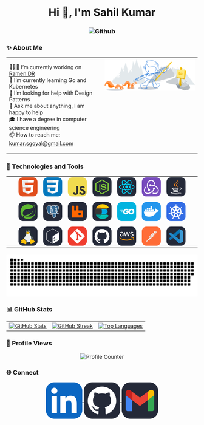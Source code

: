 <h1 align="center">Hi 👋, I'm Sahil Kumar</h1>

<h3 align="center"> 
    <img alt="Github" src="https://readme-typing-svg.herokuapp.com?color=F39C12&size=25&center=true&vCenter=true&lines=Hello!++Nice+to+meet+you+%3AD" />
</h3>

<h3> ✨ About Me </h3>

<table width="100%">
  <tr>
    <td width="50%" valign="top">
      <ul style="list-style-type: none; padding: 0;">
        <li>👨🏽‍💻 I’m currently working on <a href="https://github.com/RamenDR/ramen">Ramen DR</a></li>
        <li>🌱 I’m currently learning Go and Kubernetes</li>
        <li>🤔 I’m looking for help with Design Patterns</li>
        <li>💬 Ask me about anything, I am happy to help</li>
        <li>🎓 I have a degree in computer science engineering</li>
        <li>📫 How to reach me: <a href="mailto:kumar.sgoyal@gmail.com">kumar.sgoyal@gmail.com</a></li>
      </ul>
    </td>
    <td width="50%" valign="top">
      <img width="100%" alt="Github" src="./icons/git-header.svg" />
    </td>
  </tr>
</table>

<h3> 🔧 Technologies and Tools </h3>

<table width="100%">
  <tr>
      <td width="50%" valign="top">
<div style="display: flex; flex-wrap: wrap; gap: 15px; justify-content: center;">
    <img src="./icons/html.svg" alt="HTML" width="50" height="50"/>
    <img src="./icons/css.svg" alt="CSS" width="50" height="50"/>
    <img src="./icons/js.svg" alt="JavaScript" width="50" height="50"/>
    <img src="./icons/nodejs.svg" alt="Nodejs" width="50" height="50"/>
    <img src="./icons/react.svg" alt="React" width="50" height="50"/>
    <img src="./icons/redux.svg" alt="Redux" width="50" height="50"/>
    <img src="./icons/java.svg" alt="JAVA" width="50" height="50"/>
    <img src="./icons/spring.svg" alt="Spring" width="50" height="50"/>
    <img src="./icons/postgres.svg" alt="Postgres" width="50" height="50"/>
    <img src="./icons/rabbitmq.svg" alt="Rabbitmq" width="50" height="50"/>
    <img src="./icons/elasticsearch.svg" alt="Elasticsearch" width="50" height="50"/>
    <img src="./icons/golang.svg" alt="Go" width="50" height="50"/>
    <img src="./icons/docker.svg" alt="Docker" width="50" height="50"/>
    <img src="./icons/kubernetes.svg" alt="Kubernetes" width="50" height="50"/>
    <img src="./icons/linux.svg" alt="Linux" width="50" height="50"/>
    <img src="./icons/bash.svg" alt="Bash" width="50" height="50"/>
    <img src="./icons/git.svg" alt="Git" width="50" height="50"/>
    <img src="./icons/github.svg" alt="Github" width="50" height="50"/>
    <img src="./icons/aws.svg" alt="AWS" width="50" height="50"/>
    <img src="./icons/postman.svg" alt="Postman" width="50" height="50"/>
    <img src="./icons/vscode.svg" alt="VSCode" width="50" height="50"/>
</div>
      </td>
  </tr>
</table>


<div style="display: flex; justify-content: center; align-items: center; margin-top: 20px;">
    <img alt="Snake animation" src="./icons/github-contribution-grid-snake-dark.svg" style="max-width: 100%; height: auto;"/>
</div>


<h3> 📊 GitHub Stats </h3>

<table>
  <tr>
    <td><a href="https://github.com/kumarsgoyal"><img height="172em" src="https://github-readme-stats.vercel.app/api?username=kumarsgoyal&show_icons=true&include_all_commits=true&theme=onedark" alt="GitHub Stats"/></a></td>
    <td><a href="https://github.com/kumarsgoyal"><img height="172em" src="https://streak-stats.demolab.com/?user=kumarsgoyal&theme=onedark" alt="GitHub Streak"/></a></td>
    <td><a href="https://github.com/kumarsgoyal"><img height="172em" src="https://github-readme-stats-nine-beta-13.vercel.app/api/top-langs/?username=kumarsgoyal&layout=compact&langs_count=16&theme=onedark&include_all_commits=true" alt="Top Languages"/></a></td>
  </tr>
</table>

<h3> 👀  Profile Views </h3>
<p align="center"> 
    <img src="https://profile-counter.glitch.me/kumarsgoyal/count.svg" alt="Profile Counter">
</p>

<h3> 🌐 Connect </h3>

<p align="center">
    <a href="https://www.linkedin.com/in/kumarsgoyal/" target="blank">
        <img align="center" src="./icons/linkedin.svg" alt="https://www.linkedin.com/in/kumarsgoyal/"/>
    </a>
    <a href="https://github.com/kumarsgoyal" target="blank">
        <img align="center" src="./icons/github.svg" alt="https://github.com/kumarsgoyal"/>
    </a>
    <a href="mailto:kumar.sgoyal@gmail.com" target="blank">
        <img align="center" src="./icons/gmail.svg" alt="mailto:kumar.sgoyal@gmail.com"  />
    </a>
</p>
